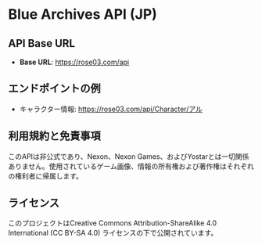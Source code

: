 # Blue Archives API (JP)

## API Base URL
- **Base URL**: https://rose03.com/api

## エンドポイントの例
- キャラクター情報: https://rose03.com/api/Character/アル

## 利用規約と免責事項
このAPIは非公式であり、Nexon、Nexon Games、およびYostarとは一切関係ありません。使用されているゲーム画像、情報の所有権および著作権はそれぞれの権利者に帰属します。

## ライセンス
このプロジェクトはCreative Commons Attribution-ShareAlike 4.0 International (CC BY-SA 4.0) ライセンスの下で公開されています。

